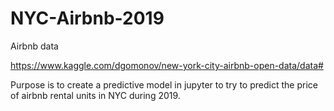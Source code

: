 # NYC-Airbnb-2019
Airbnb data

https://www.kaggle.com/dgomonov/new-york-city-airbnb-open-data/data#

Purpose is to create a predictive model in jupyter to try to predict the price of airbnb rental units in NYC during 2019.
